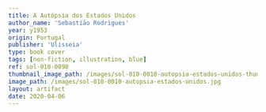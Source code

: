 ```yaml
---
title: A Autópsia dos Estados Unidos
author_name: 'Sebastião Rodrigues'
year: y1953
origin: Portugal
publisher: 'Ulisseia'
type: book cover
tags: [non-fiction, illustration, blue]
ref: sol-010-0098
thumbnail_image_path: /images/sol-010-0010-autopsia-estados-unidos-thumbnail.jpg
image_path: /images/sol-010-0010-autopsia-estados-unidos.jpg
layout: artifact
date: 2020-04-06
---
```

